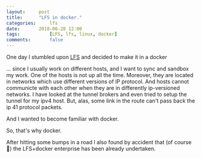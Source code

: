 ```yaml
---
layout:		post
title: 		"LFS in docker."
categories: 	lfs
date:		2018-06-28 12:00
tags:           [LFS, lfs, linux, docker]
comments:       false
---
```


One day I stumbled upon [LFS][lfs] and decided to make it in a docker

... since I usually work on different hosts, and I want to sync and sandbox my work. One of the hosts is not up all the time. Moreover, they are located in networks which use different versions of IP protocol. And hosts cannot communicte with each other when they are in differently ip-versioned networks. I have looked at the tunnel brokers and even tried to setup the tunnel for my ipv4 host. But, alas, some link in the route can't pass back the ip 41 protocol packets. 

And I wanted to become familiar with docker. 

So, that's why docker.

After hitting some bumps in a road I also found by accident that (of course 🤦) the LFS+docker enterprise has been already undertaken.

[lfs]:      http://www.linuxfromscratch.org/lfs
